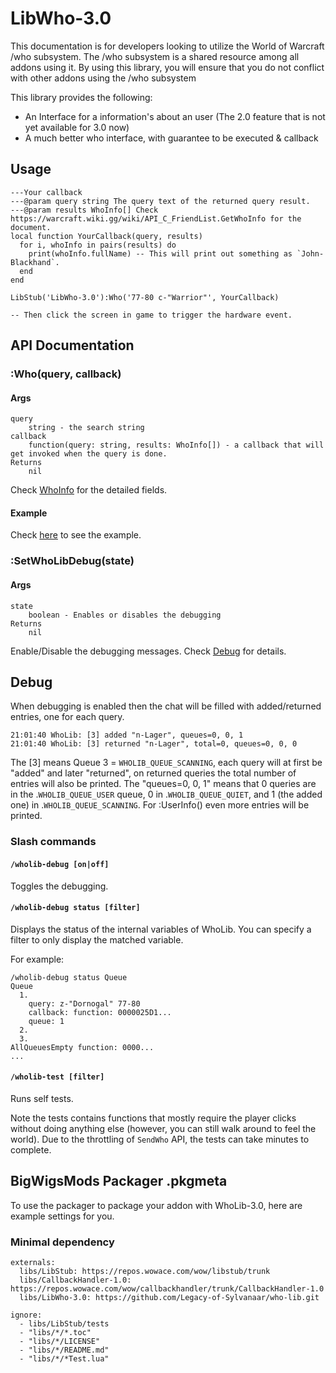# LibWho-3.0

This documentation is for developers looking to utilize the World of Warcraft /who subsystem. The /who subsystem is a shared resource among all addons using it. By using this library, you will ensure that you do not conflict with other addons using the /who subsystem

This library provides the following:

* An Interface for a information's about an user
  (The 2.0 feature that is not yet available for 3.0 now)
* A much better who interface, with guarantee to be executed & callback

## Usage

```
---Your callback
---@param query string The query text of the returned query result.
---@param results WhoInfo[] Check https://warcraft.wiki.gg/wiki/API_C_FriendList.GetWhoInfo for the document.
local function YourCallback(query, results)
  for i, whoInfo in pairs(results) do
    print(whoInfo.fullName) -- This will print out something as `John-Blackhand`.
  end
end

LibStub('LibWho-3.0'):Who('77-80 c-"Warrior"', YourCallback)

-- Then click the screen in game to trigger the hardware event.
```

## API Documentation

### :Who(query, callback)
#### Args
    query
        string - the search string
    callback
        function(query: string, results: WhoInfo[]) - a callback that will get invoked when the query is done.
    Returns
        nil
Check [WhoInfo](https://warcraft.wiki.gg/wiki/API_C_FriendList.GetWhoInfo) for the detailed fields.
#### Example
Check [here](#usage) to see the example.

### :SetWhoLibDebug(state)
#### Args
    state
        boolean - Enables or disables the debugging
    Returns
        nil
Enable/Disable the debugging messages. Check [Debug](#debug) for details.

## Debug

When debugging is enabled then the chat will be filled with added/returned entries, one for each query.

```
21:01:40 WhoLib: [3] added "n-Lager", queues=0, 0, 1
21:01:40 WhoLib: [3] returned "n-Lager", total=0, queues=0, 0, 0
```
The [3] means Queue 3 = `WHOLIB_QUEUE_SCANNING`, each query will at first be "added" and later "returned", on returned queries the total number of entries will also be printed. The "queues=0, 0, 1" means that 0 queries are in the .`WHOLIB_QUEUE_USER` queue, 0 in .`WHOLIB_QUEUE_QUIET`, and 1 (the added one) in .`WHOLIB_QUEUE_SCANNING`.
For :UserInfo() even more entries will be printed.

### Slash commands

#### `/wholib-debug [on|off]`

Toggles the debugging.

#### `/wholib-debug status [filter]`

Displays the status of the internal variables of WhoLib. You can specify a filter to only display the matched variable.

For example:

```
/wholib-debug status Queue
Queue
  1.
    query: z-"Dornogal" 77-80
    callback: function: 0000025D1...
    queue: 1
  2.
  3.
AllQueuesEmpty function: 0000...
...
```

#### `/wholib-test [filter]`

Runs self tests.

Note the tests contains functions that mostly require the player clicks without doing anything else (however, you can still walk around to feel the world). Due to the throttling of `SendWho` API, the tests can take minutes to complete.

## BigWigsMods Packager .pkgmeta

To use the packager to package your addon with WhoLib-3.0, here are example settings for you.

### Minimal dependency

```
externals:
  libs/LibStub: https://repos.wowace.com/wow/libstub/trunk
  libs/CallbackHandler-1.0: https://repos.wowace.com/wow/callbackhandler/trunk/CallbackHandler-1.0
  libs/LibWho-3.0: https://github.com/Legacy-of-Sylvanaar/who-lib.git

ignore:
  - libs/LibStub/tests
  - "libs/*/*.toc"
  - "libs/*/LICENSE"
  - "libs/*/README.md"
  - "libs/*/*Test.lua"
```
